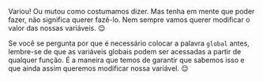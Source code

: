 Variou! Ou mutou como costumamos dizer. Mas tenha em mente que poder fazer, não significa querer fazê-lo. Nem sempre vamos querer modificar o valor das nossas variáveis. :relieved:

Se você se pergunta por que é necessário colocar a palavra `global` antes, lembre-se de que as variáveis globais podem ser acessadas a partir de qualquer função. É a maneira que temos de garantir que sabemos isso e que ainda assim queremos modificar nossa variável. :relieved:
